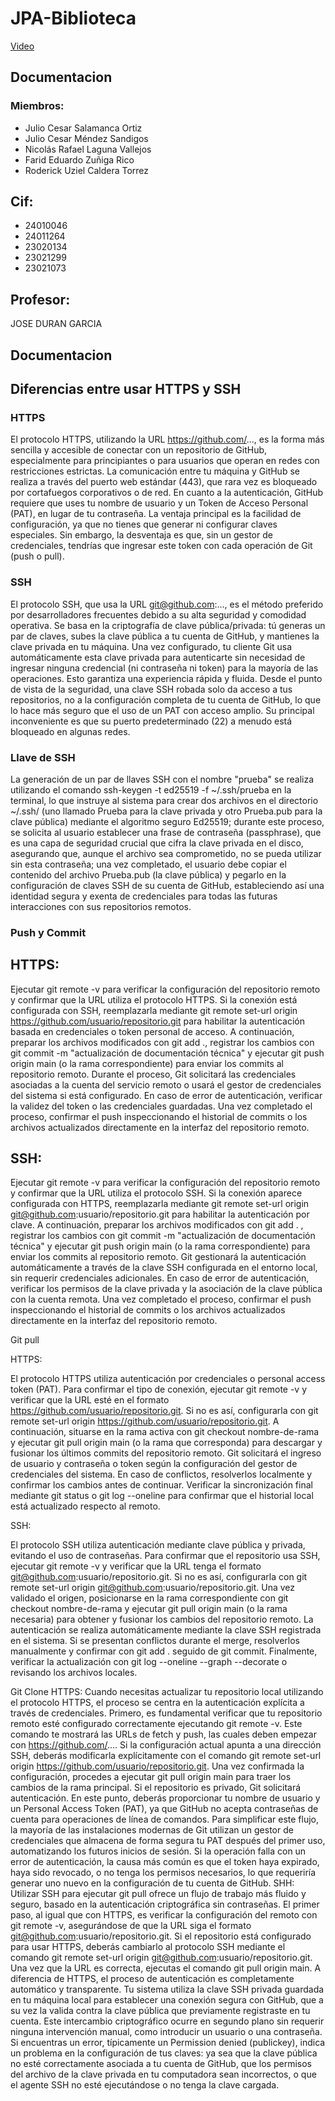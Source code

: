 # JPA-Biblioteca
[Video](https://youtu.be/jVfiEuoCk3c)
## Documentacion
### Miembros:
- Julio Cesar Salamanca Ortiz
- Julio Cesar Méndez Sandigos
- Nicolás Rafael Laguna Vallejos
- Farid Eduardo Zuñiga Rico
- Roderick Uziel Caldera Torrez

## Cif:
- 24010046
- 24011264
- 23020134
- 23021299
- 23021073

## Profesor:
JOSE DURAN GARCIA


## Documentacion

## Diferencias entre usar HTTPS y SSH

### HTTPS
El protocolo HTTPS, utilizando la URL https://github.com/..., es la forma más sencilla y accesible de conectar con un repositorio de GitHub, especialmente para principiantes o para usuarios que operan en redes con restricciones estrictas. La comunicación entre tu máquina y GitHub se realiza a través del puerto web estándar (443), que rara vez es bloqueado por cortafuegos corporativos o de red. En cuanto a la autenticación, GitHub requiere que uses tu nombre de usuario y un Token de Acceso Personal (PAT), en lugar de tu contraseña. La ventaja principal es la facilidad de configuración, ya que no tienes que generar ni configurar claves especiales. Sin embargo, la desventaja es que, sin un gestor de credenciales, tendrías que ingresar este token con cada operación de Git (push o pull).

### SSH
El protocolo SSH, que usa la URL git@github.com:..., es el método preferido por desarrolladores frecuentes debido a su alta seguridad y comodidad operativa. Se basa en la criptografía de clave pública/privada: tú generas un par de claves, subes la clave pública a tu cuenta de GitHub, y mantienes la clave privada en tu máquina. Una vez configurado, tu cliente Git usa automáticamente esta clave privada para autenticarte sin necesidad de ingresar ninguna credencial (ni contraseña ni token) para la mayoría de las operaciones. Esto garantiza una experiencia rápida y fluida. Desde el punto de vista de la seguridad, una clave SSH robada solo da acceso a tus repositorios, no a la configuración completa de tu cuenta de GitHub, lo que lo hace más seguro que el uso de un PAT con acceso amplio. Su principal inconveniente es que su puerto predeterminado (22) a menudo está bloqueado en algunas redes.

### Llave de SSH
La generación de un par de llaves SSH con el nombre "prueba" se realiza utilizando el comando ssh-keygen -t ed25519 -f ~/.ssh/prueba en la terminal, lo que instruye al sistema para crear dos archivos en el directorio ~/.ssh/ (uno llamado Prueba para la clave privada y otro Prueba.pub para la clave pública) mediante el algoritmo seguro Ed25519; durante este proceso, se solicita al usuario establecer una frase de contraseña (passphrase), que es una capa de seguridad crucial que cifra la clave privada en el disco, asegurando que, aunque el archivo sea comprometido, no se pueda utilizar sin esta contraseña; una vez completado, el usuario debe copiar el contenido del archivo Prueba.pub (la clave pública) y pegarlo en la configuración de claves SSH de su cuenta de GitHub, estableciendo así una identidad segura y exenta de credenciales para todas las futuras interacciones con sus repositorios remotos.


### Push y Commit

## HTTPS:

Ejecutar git remote -v para verificar la configuración del repositorio remoto y confirmar que la URL utiliza el protocolo HTTPS. Si la conexión está configurada con SSH, reemplazarla mediante git remote set-url origin https://github.com/usuario/repositorio.git para habilitar la autenticación basada en credenciales o token personal de acceso. A continuación, preparar los archivos modificados con git add ., registrar los cambios con git commit -m "actualización de documentación técnica" y ejecutar git push origin main (o la rama correspondiente) para enviar los commits al repositorio remoto. Durante el proceso, Git solicitará las credenciales asociadas a la cuenta del servicio remoto o usará el gestor de credenciales del sistema si está configurado. En caso de error de autenticación, verificar la validez del token o las credenciales guardadas. Una vez completado el proceso, confirmar el push inspeccionando el historial de commits o los archivos actualizados directamente en la interfaz del repositorio remoto.




## SSH:

Ejecutar  git remote -v para verificar la configuración del repositorio remoto y confirmar que la URL utiliza el protocolo SSH. Si la conexión aparece configurada con HTTPS, reemplazarla mediante git remote set-url origin git@github.com:usuario/repositorio.git para habilitar la autenticación por clave. A continuación, preparar los archivos modificados con git add . , registrar los cambios con git commit -m "actualización de documentación técnica" y ejecutar git push origin main (o la rama correspondiente) para enviar los commits al repositorio remoto. Git gestionará la autenticación automáticamente a través de la clave SSH configurada en el entorno local, sin requerir credenciales adicionales. En caso de error de autenticación, verificar los permisos de la clave privada y la asociación de la clave pública con la cuenta remota. Una vez completado el proceso, confirmar el push inspeccionando el historial de commits o los archivos actualizados directamente en la interfaz del repositorio remoto.


Git pull


HTTPS:

El protocolo HTTPS utiliza autenticación por credenciales o personal access token (PAT). Para confirmar el tipo de conexión, ejecutar git remote -v y verificar que la URL esté en el formato https://github.com/usuario/repositorio.git. Si no es así, configurarla con git remote set-url origin https://github.com/usuario/repositorio.git. A continuación, situarse en la rama activa con git checkout nombre-de-rama y ejecutar git pull origin main (o la rama que corresponda) para descargar y fusionar los últimos commits del repositorio remoto. Git solicitará el ingreso de usuario y contraseña o token según la configuración del gestor de credenciales del sistema. En caso de conflictos, resolverlos localmente y confirmar los cambios antes de continuar. Verificar la sincronización final mediante git status o git log --oneline para confirmar que el historial local está actualizado respecto al remoto.

SSH:

El protocolo SSH utiliza autenticación mediante clave pública y privada, evitando el uso de contraseñas. Para confirmar que el repositorio usa SSH, ejecutar git remote -v y verificar que la URL tenga el formato git@github.com:usuario/repositorio.git. Si no es así, configurarla con git remote set-url origin git@github.com:usuario/repositorio.git. Una vez validado el origen, posicionarse en la rama correspondiente con git checkout nombre-de-rama y ejecutar git pull origin main (o la rama necesaria) para obtener y fusionar los cambios del repositorio remoto. La autenticación se realiza automáticamente mediante la clave SSH registrada en el sistema. Si se presentan conflictos durante el merge, resolverlos manualmente y confirmar con git add . seguido de git commit. Finalmente, verificar la actualización con git log --oneline --graph --decorate o revisando los archivos locales.

Git Clone
HTTPS:
Cuando necesitas actualizar tu repositorio local utilizando el protocolo HTTPS, el proceso se centra en la autenticación explícita a través de credenciales. Primero, es fundamental verificar que tu repositorio remoto esté configurado correctamente ejecutando git remote -v. Este comando te mostrará las URLs de fetch y push, las cuales deben empezar con https://github.com/.... Si la configuración actual apunta a una dirección SSH, deberás modificarla explícitamente con el comando git remote set-url origin https://github.com/usuario/repositorio.git. Una vez confirmada la configuración, procedes a ejecutar git pull origin main para traer los cambios de la rama principal. Si el repositorio es privado, Git solicitará autenticación. En este punto, deberás proporcionar tu nombre de usuario y un Personal Access Token (PAT), ya que GitHub no acepta contraseñas de cuenta para operaciones de línea de comandos. Para simplificar este flujo, la mayoría de las instalaciones modernas de Git utilizan un gestor de credenciales que almacena de forma segura tu PAT después del primer uso, automatizando los futuros inicios de sesión. Si la operación falla con un error de autenticación, la causa más común es que el token haya expirado, haya sido revocado, o no tenga los permisos necesarios, lo que requeriría generar uno nuevo en la configuración de tu cuenta de GitHub.
SHH:
Utilizar SSH para ejecutar git pull ofrece un flujo de trabajo más fluido y seguro, basado en la autenticación criptográfica sin contraseñas. El primer paso, al igual que con HTTPS, es verificar la configuración del remoto con git remote -v, asegurándose de que la URL siga el formato git@github.com:usuario/repositorio.git. Si el repositorio está configurado para usar HTTPS, deberás cambiarlo al protocolo SSH mediante el comando git remote set-url origin git@github.com:usuario/repositorio.git. Una vez que la URL es correcta, ejecutas el comando git pull origin main. A diferencia de HTTPS, el proceso de autenticación es completamente automático y transparente. Tu sistema utiliza la clave SSH privada guardada en tu máquina local para establecer una conexión segura con GitHub, que a su vez la valida contra la clave pública que previamente registraste en tu cuenta. Este intercambio criptográfico ocurre en segundo plano sin requerir ninguna intervención manual, como introducir un usuario o una contraseña. Si encuentras un error, típicamente un Permission denied (publickey), indica un problema en la configuración de tus claves: ya sea que la clave pública no esté correctamente asociada a tu cuenta de GitHub, que los permisos del archivo de la clave privada en tu computadora sean incorrectos, o que el agente SSH no esté ejecutándose o no tenga la clave cargada.

